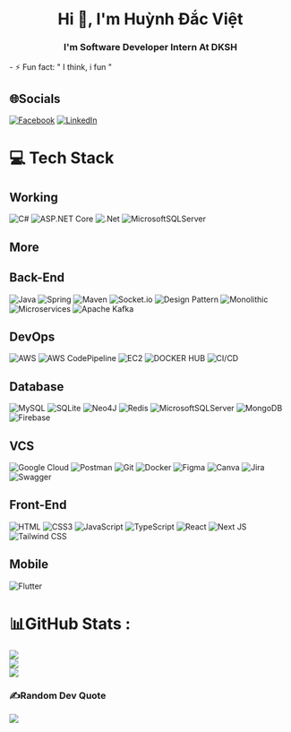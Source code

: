 <h1 align="center">Hi 👋, I'm Huỳnh Đắc Việt</h1>
<h3 align="center"> I'm Software Developer Intern At DKSH </h3>
- ⚡ Fun fact: " I think, i fun "

## 🌐Socials
[![Facebook](https://img.shields.io/badge/Facebook-%231877F2.svg?logo=Facebook&logoColor=white)](https://www.facebook.com/huynh.viet.7771) [![LinkedIn](https://img.shields.io/badge/LinkedIn-%230077B5.svg?logo=linkedin&logoColor=white)](https://www.linkedin.com/in/devvietne/) 

# 💻 Tech Stack
## Working
![C#](https://img.shields.io/badge/c%23-%23239120.svg?style=plastic&logo=c-sharp&logoColor=white)
![ASP.NET Core](https://img.shields.io/badge/ASP.NET%20Core-%23512BD4.svg?style=plastic&logo=.net&logoColor=white)
![.Net](https://img.shields.io/badge/.NET-5C2D91?style=plastic&logo=.net&logoColor=white)
![MicrosoftSQLServer](https://img.shields.io/badge/Microsoft%20SQL%20Server-CC2927?style=plastic&logo=microsoft%20sql%20server&logoColor=white)

## More 
## Back-End
![Java](https://img.shields.io/badge/java-%23ED8B00.svg?style=plastic&logo=java&logoColor=white) 
![Spring](https://img.shields.io/badge/spring-%236DB33F.svg?style=plastic&logo=spring&logoColor=white) 
![Maven](https://img.shields.io/badge/maven-%23C71A36.svg?style=plastic&logo=apache-maven&logoColor=white) 
![Socket.io](https://img.shields.io/badge/Socket.io-black?style=plastic&logo=socket.io&badgeColor=010101)
![Design Pattern](https://img.shields.io/badge/Design%20Pattern-%23F7DF1E.svg?style=plastic&logo=java&logoColor=white) 
![Monolithic](https://img.shields.io/badge/Monolithic-%23000F20.svg?style=plastic&logo=java&logoColor=white) 
![Microservices](https://img.shields.io/badge/Microservices-%2300A3E2.svg?style=plastic&logo=java&logoColor=white) 
![Apache Kafka](https://img.shields.io/badge/Apache%20Kafka-%23000000.svg?style=plastic&logo=apache-kafka&logoColor=white)

## DevOps
![AWS](https://img.shields.io/badge/AWS-%23232F3E.svg?style=plastic&logo=amazon-aws&logoColor=white) 
![AWS CodePipeline](https://img.shields.io/badge/AWS%20CodePipeline-%23232F3E.svg?style=plastic&logo=amazon-aws&logoColor=white) 
![EC2](https://img.shields.io/badge/AWS%20EC2-%23232F3E.svg?style=plastic&logo=amazon-aws&logoColor=white)
![DOCKER HUB](https://img.shields.io/badge/%20DOCKERHUB-%23232F3E.svg?style=plastic&logo=docker-docker&logoColor=white)
![CI/CD](https://img.shields.io/badge/%20CICD-%23232F3E.svg?style=plastic&logo=cicd&logoColor=white) <br/>


## Database
![MySQL](https://img.shields.io/badge/mysql-%2300f.svg?style=plastic&logo=mysql&logoColor=white) 
![SQLite](https://img.shields.io/badge/sqlite-%2307405e.svg?style=plastic&logo=sqlite&logoColor=white) 
![Neo4J](https://img.shields.io/badge/neo4j-%2300A3E2.svg?style=plastic&logo=neo4j&logoColor=white) 
![Redis](https://img.shields.io/badge/redis-%23DD0031.svg?style=plastic&logo=redis&logoColor=white) 
![MicrosoftSQLServer](https://img.shields.io/badge/Microsoft%20SQL%20Sever-CC2927?style=plastic&logo=microsoft%20sql%20server&logoColor=white) 
![MongoDB](https://img.shields.io/badge/mongodb-%234ea94b.svg?style=plastic&logo=mongodb&logoColor=white)
![Firebase](https://img.shields.io/badge/firebase-%23039BE5.svg?style=plastic&logo=firebase) 

## VCS
![Google Cloud](https://img.shields.io/badge/Google%20Cloud-%234285F4.svg?style=plastic&logo=google-cloud&logoColor=white) 
![Postman](https://img.shields.io/badge/Postman-FF6C37?style=plastic&logo=postman&logoColor=white) 
![Git](https://img.shields.io/badge/git-%23F05033.svg?style=plastic&logo=git&logoColor=white) 
![Docker](https://img.shields.io/badge/docker-%230db7ed.svg?style=plastic&logo=docker&logoColor=white) 
![Figma](https://img.shields.io/badge/figma-%23F24E1E.svg?style=plastic&logo=figma&logoColor=white) 
![Canva](https://img.shields.io/badge/Canva-%2300C4CC.svg?style=plastic&logo=Canva&logoColor=white) 
![Jira](https://img.shields.io/badge/jira-%230A0FFF.svg?style=plastic&logo=jira&logoColor=white) 
![Swagger](https://img.shields.io/badge/swagger-%2385EA2D.svg?style=plastic&logo=swagger&logoColor=black)

## Front-End
![HTML](https://img.shields.io/badge/html-%23E34F26.svg?style=plastic&logo=html5&logoColor=white) 
![CSS3](https://img.shields.io/badge/css3-%231572B6.svg?style=plastic&logo=css3&logoColor=white) 
![JavaScript](https://img.shields.io/badge/javascript-%23323330.svg?style=plastic&logo=javascript&logoColor=%23F7DF1E) 
![TypeScript](https://img.shields.io/badge/typescript-%23007ACC.svg?style=plastic&logo=typescript&logoColor=white) 
![React](https://img.shields.io/badge/react-%2320232a.svg?style=plastic&logo=react&logoColor=%2361DAFB) 
![Next JS](https://img.shields.io/badge/Next.js-black?style=plastic&logo=next.js&logoColor=white) 
![Tailwind CSS](https://img.shields.io/badge/tailwindcss-%2338B2AC.svg?style=plastic&logo=tailwind-css&logoColor=white)

## Mobile
![Flutter](https://img.shields.io/badge/Flutter-%2302569B.svg?style=plastic&logo=flutter&logoColor=white) 

# 📊GitHub Stats :
![](https://github-readme-stats.vercel.app/api?username=HDV2k3&theme=radical&hide_border=false&include_all_commits=false&count_private=false)<br/>
![](https://github-readme-streak-stats.herokuapp.com/?username=HDV2k3&theme=radical&hide_border=false)<br/>
![](https://github-readme-stats.vercel.app/api/top-langs/?username=HDV2k3&theme=radical&hide_border=false&include_all_commits=false&count_private=false&layout=compact)

### ✍️Random Dev Quote
![](https://quotes-github-readme.vercel.app/api?type=horizontal&theme=radical)

